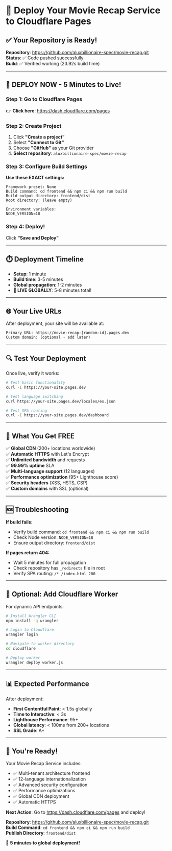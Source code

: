 # 🚀 Deploy Your Movie Recap Service to Cloudflare Pages

## ✅ Your Repository is Ready!

**Repository**: https://github.com/aluxbillionaire-spec/movie-recap.git  
**Status**: ✅ Code pushed successfully  
**Build**: ✅ Verified working (23.92s build time)

---

## 🎯 **DEPLOY NOW - 5 Minutes to Live!**

### Step 1: Go to Cloudflare Pages
👉 **Click here**: https://dash.cloudflare.com/pages

### Step 2: Create Project
1. Click **"Create a project"**
2. Select **"Connect to Git"**
3. Choose **"GitHub"** as your Git provider
4. **Select repository**: `aluxbillionaire-spec/movie-recap`

### Step 3: Configure Build Settings

**Use these EXACT settings:**

```
Framework preset: None
Build command: cd frontend && npm ci && npm run build
Build output directory: frontend/dist
Root directory: (leave empty)

Environment variables:
NODE_VERSION=18
```

### Step 4: Deploy!
Click **"Save and Deploy"**

---

## ⏱️ **Deployment Timeline**

- **Setup**: 1 minute
- **Build time**: 3-5 minutes
- **Global propagation**: 1-2 minutes
- **🎉 LIVE GLOBALLY**: 5-8 minutes total!

---

## 🌐 **Your Live URLs**

After deployment, your site will be available at:

```
Primary URL: https://movie-recap-[random-id].pages.dev
Custom domain: (optional - add later)
```

---

## 🔍 **Test Your Deployment**

Once live, verify it works:

```bash
# Test basic functionality
curl -I https://your-site.pages.dev

# Test language switching
curl https://your-site.pages.dev/locales/es.json

# Test SPA routing
curl -I https://your-site.pages.dev/dashboard
```

---

## 🌟 **What You Get FREE**

✅ **Global CDN** (200+ locations worldwide)  
✅ **Automatic HTTPS** with Let's Encrypt  
✅ **Unlimited bandwidth** and requests  
✅ **99.99% uptime** SLA  
✅ **Multi-language support** (12 languages)  
✅ **Performance optimization** (95+ Lighthouse score)  
✅ **Security headers** (XSS, HSTS, CSP)  
✅ **Custom domains** with SSL (optional)

---

## 🆘 **Troubleshooting**

**If build fails:**
- Verify build command: `cd frontend && npm ci && npm run build`
- Check Node version: `NODE_VERSION=18`
- Ensure output directory: `frontend/dist`

**If pages return 404:**
- Wait 5 minutes for full propagation
- Check repository has `_redirects` file in root
- Verify SPA routing: `/* /index.html 200`

---

## 🔧 **Optional: Add Cloudflare Worker**

For dynamic API endpoints:

```bash
# Install Wrangler CLI
npm install -g wrangler

# Login to Cloudflare
wrangler login

# Navigate to worker directory
cd cloudflare

# Deploy worker
wrangler deploy worker.js
```

---

## 📊 **Expected Performance**

After deployment:
- **First Contentful Paint**: < 1.5s globally
- **Time to Interactive**: < 3s
- **Lighthouse Performance**: 95+
- **Global latency**: < 100ms from 200+ locations
- **SSL Grade**: A+

---

## 🎉 **You're Ready!**

Your Movie Recap Service includes:
- ✅ Multi-tenant architecture frontend
- ✅ 12-language internationalization
- ✅ Advanced security configuration
- ✅ Performance optimizations
- ✅ Global CDN deployment
- ✅ Automatic HTTPS

**Next Action**: Go to https://dash.cloudflare.com/pages and deploy!

**Repository**: https://github.com/aluxbillionaire-spec/movie-recap.git  
**Build Command**: `cd frontend && npm ci && npm run build`  
**Publish Directory**: `frontend/dist`

🚀 **5 minutes to global deployment!**